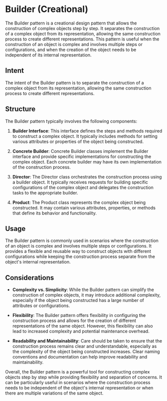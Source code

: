 # Builder (Creational)

The Builder pattern is a creational design pattern that allows the construction of complex objects step by step. It separates the construction of a complex object from its representation, allowing the same construction process to create different representations. This pattern is useful when the construction of an object is complex and involves multiple steps or configurations, and when the creation of the object needs to be independent of its internal representation.

## Intent

The intent of the Builder pattern is to separate the construction of a complex object from its representation, allowing the same construction process to create different representations.

## Structure

The Builder pattern typically involves the following components:

1. **Builder Interface**: This interface defines the steps and methods required to construct a complex object. It typically includes methods for setting various attributes or properties of the object being constructed.

2. **Concrete Builder**: Concrete Builder classes implement the Builder interface and provide specific implementations for constructing the complex object. Each concrete builder may have its own implementation of the construction process.

3. **Director**: The Director class orchestrates the construction process using a builder object. It typically receives requests for building specific configurations of the complex object and delegates the construction tasks to the appropriate builder.

4. **Product**: The Product class represents the complex object being constructed. It may contain various attributes, properties, or methods that define its behavior and functionality.

## Usage

The Builder pattern is commonly used in scenarios where the construction of an object is complex and involves multiple steps or configurations. It provides a flexible and reusable way to construct objects with different configurations while keeping the construction process separate from the object's internal representation.

## Considerations

- **Complexity vs. Simplicity**: While the Builder pattern can simplify the construction of complex objects, it may introduce additional complexity, especially if the object being constructed has a large number of attributes or configurations.

- **Flexibility**: The Builder pattern offers flexibility in configuring the construction process and allows for the creation of different representations of the same object. However, this flexibility can also lead to increased complexity and potential maintenance overhead.

- **Readability and Maintainability**: Care should be taken to ensure that the construction process remains clear and understandable, especially as the complexity of the object being constructed increases. Clear naming conventions and documentation can help improve readability and maintainability.

Overall, the Builder pattern is a powerful tool for constructing complex objects step by step while providing flexibility and separation of concerns. It can be particularly useful in scenarios where the construction process needs to be independent of the object's internal representation or when there are multiple variations of the same object.
